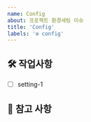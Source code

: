 ```yaml
---
name: Config
about: 프로젝트 환경세팅 이슈
title: 'Config'
labels: '⚙️ config'
---
```


## 🛠️ 작업사항

<!-- 어떤 환경세팅 작업을 진행했는지 알려주세요. -->

- [ ] setting-1

## 📖 참고 사항

<!-- 레퍼런스, 스크린샷 등을 넣어 주세요. -->
